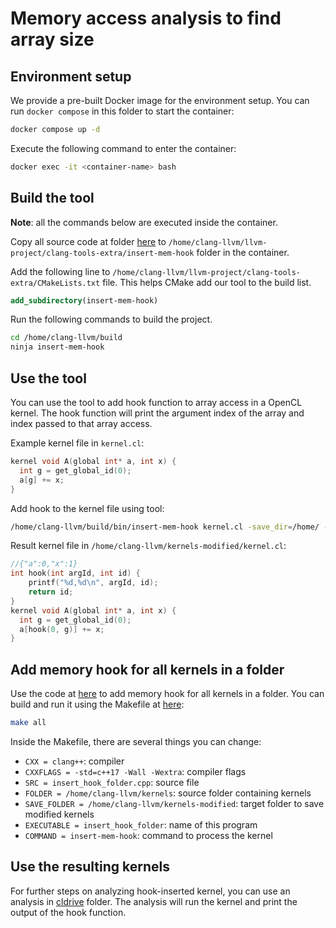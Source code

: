 # Memory access analysis to find array size

## Environment setup

We provide a pre-built Docker image for the environment setup. You can run `docker compose` in this folder to start the container:
```bash
docker compose up -d
```

Execute the following command to enter the container:
```bash
docker exec -it <container-name> bash
```

## Build the tool
**Note**: all the commands below are executed inside the container.

Copy all source code at folder [here](./insert-mem-hook) to `/home/clang-llvm/llvm-project/clang-tools-extra/insert-mem-hook` folder in the container.

Add the following line to `/home/clang-llvm/llvm-project/clang-tools-extra/CMakeLists.txt` file. This helps CMake add our tool to the build list.

```cmake
add_subdirectory(insert-mem-hook)
```

Run the following commands to build the project.

```bash
cd /home/clang-llvm/build
ninja insert-mem-hook
```

## Use the tool
You can use the tool to add hook function to array access in a OpenCL kernel. The hook function will print the argument index of the array and index passed to that array access.

Example kernel file in `kernel.cl`:

```C
kernel void A(global int* a, int x) {
  int g = get_global_id(0);
  a[g] += x;
}
```

Add hook to the kernel file using tool:

```bash
/home/clang-llvm/build/bin/insert-mem-hook kernel.cl -save_dir=/home/ --
```

Result kernel file in `/home/clang-llvm/kernels-modified/kernel.cl`:

```C
//{"a":0,"x":1}
int hook(int argId, int id) {
	printf("%d,%d\n", argId, id);
	return id;
}
kernel void A(global int* a, int x) {
  int g = get_global_id(0);
  a[hook(0, g)] += x;
}
```

## Add memory hook for all kernels in a folder
Use the code at [here](./insert_hook_folder.cpp) to add memory hook for all kernels in a folder. You can build and run it using the Makefile at [here](./Makefile):

```bash
make all
```

Inside the Makefile, there are several things you can change:
- `CXX = clang++`: compiler
- `CXXFLAGS = -std=c++17 -Wall -Wextra`: compiler flags
- `SRC = insert_hook_folder.cpp`: source file
- `FOLDER = /home/clang-llvm/kernels`: source folder containing kernels
- `SAVE_FOLDER = /home/clang-llvm/kernels-modified`: target folder to save modified kernels
- `EXECUTABLE = insert_hook_folder`: name of this program
- `COMMAND = insert-mem-hook`: command to process the kernel

## Use the resulting kernels
For further steps on analyzing hook-inserted kernel, you can use an analysis in [cldrive](cldrive/) folder. The analysis will run the kernel and print the output of the hook function.
